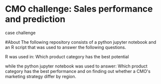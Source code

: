# CMO challenge: Sales performance and prediction
case challenge

#About
The following repository consists of a python jupyter notebook and an R script that was used to answer the following questions.

R was used in: Which product category has the best potential 

while the python jupyter notebook was used to answer: Which product category has the best performance and on finding out whether a CMO's marketing strategy differ by region.

